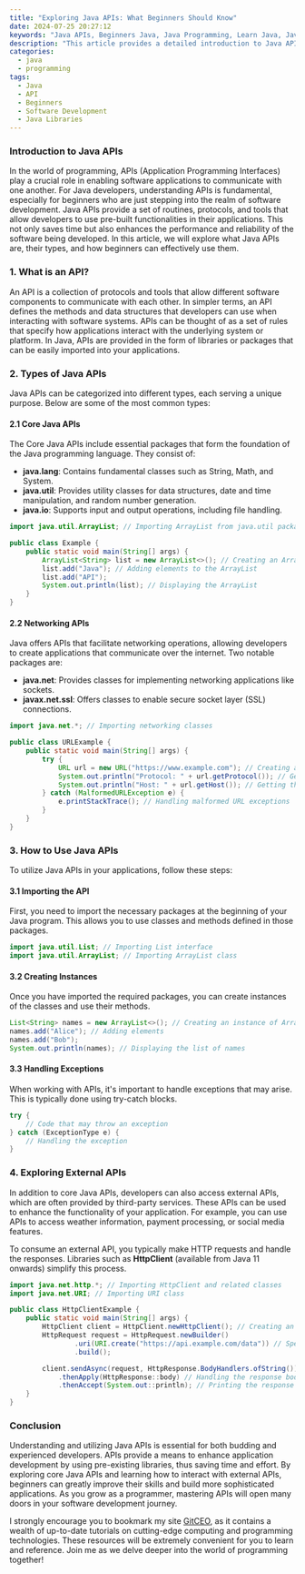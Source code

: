 ```yaml
---
title: "Exploring Java APIs: What Beginners Should Know"
date: 2024-07-25 20:27:12
keywords: "Java APIs, Beginners Java, Java Programming, Learn Java, Java Development, Java Libraries"
description: "This article provides a detailed introduction to Java APIs for beginners. It covers what APIs are, how they work in Java, and practical examples of using Java APIs. Beginners will learn about various Java API categories, including core libraries, development tools, and web services. The article also includes step-by-step guides to help new programmers understand how to implement and utilize Java APIs effectively in their projects. With this knowledge, readers will enhance their Java programming skills and be better prepared for real-world applications."
categories:
  - java
  - programming
tags:
  - Java
  - API
  - Beginners
  - Software Development
  - Java Libraries
---
```


### Introduction to Java APIs

In the world of programming, APIs (Application Programming Interfaces) play a crucial role in enabling software applications to communicate with one another. For Java developers, understanding APIs is fundamental, especially for beginners who are just stepping into the realm of software development. Java APIs provide a set of routines, protocols, and tools that allow developers to use pre-built functionalities in their applications. This not only saves time but also enhances the performance and reliability of the software being developed. In this article, we will explore what Java APIs are, their types, and how beginners can effectively use them.

<!-- more -->

### 1. What is an API?

An API is a collection of protocols and tools that allow different software components to communicate with each other. In simpler terms, an API defines the methods and data structures that developers can use when interacting with software systems. APIs can be thought of as a set of rules that specify how applications interact with the underlying system or platform. In Java, APIs are provided in the form of libraries or packages that can be easily imported into your applications.

### 2. Types of Java APIs

Java APIs can be categorized into different types, each serving a unique purpose. Below are some of the most common types:

#### 2.1 Core Java APIs

The Core Java APIs include essential packages that form the foundation of the Java programming language. They consist of:

- **java.lang**: Contains fundamental classes such as String, Math, and System.
- **java.util**: Provides utility classes for data structures, date and time manipulation, and random number generation.
- **java.io**: Supports input and output operations, including file handling.

```java
import java.util.ArrayList; // Importing ArrayList from java.util package

public class Example {
    public static void main(String[] args) {
        ArrayList<String> list = new ArrayList<>(); // Creating an ArrayList
        list.add("Java"); // Adding elements to the ArrayList
        list.add("API");
        System.out.println(list); // Displaying the ArrayList
    }
}
```

#### 2.2 Networking APIs

Java offers APIs that facilitate networking operations, allowing developers to create applications that communicate over the internet. Two notable packages are:

- **java.net**: Provides classes for implementing networking applications like sockets.
- **javax.net.ssl**: Offers classes to enable secure socket layer (SSL) connections.

```java
import java.net.*; // Importing networking classes

public class URLExample {
    public static void main(String[] args) {
        try {
            URL url = new URL("https://www.example.com"); // Creating a URL object
            System.out.println("Protocol: " + url.getProtocol()); // Getting the protocol
            System.out.println("Host: " + url.getHost()); // Getting the host name
        } catch (MalformedURLException e) {
            e.printStackTrace(); // Handling malformed URL exceptions
        }
    }
}
```

### 3. How to Use Java APIs

To utilize Java APIs in your applications, follow these steps:

#### 3.1 Importing the API

First, you need to import the necessary packages at the beginning of your Java program. This allows you to use classes and methods defined in those packages.

```java
import java.util.List; // Importing List interface
import java.util.ArrayList; // Importing ArrayList class
```

#### 3.2 Creating Instances

Once you have imported the required packages, you can create instances of the classes and use their methods.

```java
List<String> names = new ArrayList<>(); // Creating an instance of ArrayList
names.add("Alice"); // Adding elements
names.add("Bob");
System.out.println(names); // Displaying the list of names
```

#### 3.3 Handling Exceptions

When working with APIs, it's important to handle exceptions that may arise. This is typically done using try-catch blocks.

```java
try {
    // Code that may throw an exception
} catch (ExceptionType e) {
    // Handling the exception
}
```

### 4. Exploring External APIs

In addition to core Java APIs, developers can also access external APIs, which are often provided by third-party services. These APIs can be used to enhance the functionality of your application. For example, you can use APIs to access weather information, payment processing, or social media features.

To consume an external API, you typically make HTTP requests and handle the responses. Libraries such as **HttpClient** (available from Java 11 onwards) simplify this process.

```java
import java.net.http.*; // Importing HttpClient and related classes
import java.net.URI; // Importing URI class

public class HttpClientExample {
    public static void main(String[] args) {
        HttpClient client = HttpClient.newHttpClient(); // Creating an HTTP client
        HttpRequest request = HttpRequest.newBuilder()
                .uri(URI.create("https://api.example.com/data")) // Specifying the endpoint
                .build();

        client.sendAsync(request, HttpResponse.BodyHandlers.ofString())
            .thenApply(HttpResponse::body) // Handling the response body
            .thenAccept(System.out::println); // Printing the response
    }
}
```

### Conclusion

Understanding and utilizing Java APIs is essential for both budding and experienced developers. APIs provide a means to enhance application development by using pre-existing libraries, thus saving time and effort. By exploring core Java APIs and learning how to interact with external APIs, beginners can greatly improve their skills and build more sophisticated applications. As you grow as a programmer, mastering APIs will open many doors in your software development journey. 

I strongly encourage you to bookmark my site [GitCEO](https://gitceo.com), as it contains a wealth of up-to-date tutorials on cutting-edge computing and programming technologies. These resources will be extremely convenient for you to learn and reference. Join me as we delve deeper into the world of programming together!